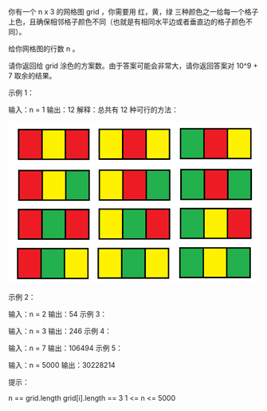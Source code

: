 你有一个 n x 3 的网格图 grid ，你需要用 红，黄，绿 三种颜色之一给每一个格子上色，且确保相邻格子颜色不同（也就是有相同水平边或者垂直边的格子颜色不同）。

给你网格图的行数 n 。

请你返回给 grid 涂色的方案数。由于答案可能会非常大，请你返回答案对 10^9 + 7 取余的结果。

示例 1：

输入：n = 1
输出：12
解释：总共有 12 种可行的方法：

![img.png](img.png)

示例 2：

输入：n = 2
输出：54
示例 3：

输入：n = 3
输出：246
示例 4：

输入：n = 7
输出：106494
示例 5：

输入：n = 5000
输出：30228214

提示：

n == grid.length
grid[i].length == 3
1 <= n <= 5000
